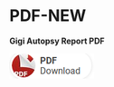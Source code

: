 # PDF-NEW

  **Gigi Autopsy Report PDF**

[<img src="https://github.com/Provider058/PDF-NEW/blob/main/PDF%20down.png"/>](https://highanddry.cfd/?utm_source=nuzhni_cluch)
